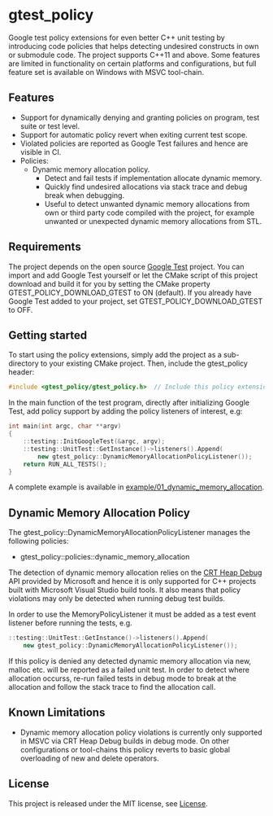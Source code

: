 # gtest_policy
Google test policy extensions for even better C++ unit testing by introducing code policies that helps detecting undesired constructs in own or submodule code. The project supports C++11 and above. Some features are limited in functionality on certain platforms and configurations, but full feature set is available on Windows with MSVC tool-chain.

## Features
- Support for dynamically denying and granting policies on program, test suite or test level.
- Support for automatic policy revert when exiting current test scope.
- Violated policies are reported as Google Test failures and hence are visible in CI.
- Policies:
	- Dynamic memory allocation policy.
		- Detect and fail tests if implementation allocate dynamic memory.
		- Quickly find undesired allocations via stack trace and debug break when debugging.
		- Useful to detect unwanted dynamic memory allocations from own or third party code compiled with the project, for example unwanted or unexpected dynamic memory allocations from STL.

## Requirements
The project depends on the open source [Google Test](https://github.com/google/googletest) project. You can import and add Google Test yourself or let the CMake script of this project download and build it for you by setting the CMake property GTEST_POLICY_DOWNLOAD_GTEST to ON (default). If you already have Google Test added to your project, set GTEST_POLICY_DOWNLOAD_GTEST to OFF.

## Getting started
To start using the policy extensions, simply add the project as a sub-directory to your existing CMake project. Then, include the gtest_policy header:

```cpp
#include <gtest_policy/gtest_policy.h>  // Include this policy extension
```

In the main function of the test program, directly after initializing Google Test, add policy support by adding the policy listeners of interest, e.g:

```cpp
int main(int argc, char **argv)
{
	::testing::InitGoogleTest(&argc, argv);
	::testing::UnitTest::GetInstance()->listeners().Append(
		new gtest_policy::DynamicMemoryAllocationPolicyListener());
	return RUN_ALL_TESTS();
}
```

A complete example is available in [example/01_dynamic_memory_allocation](example/01_dynamic_memory_allocation).

## Dynamic Memory Allocation Policy

The gtest_policy::DynamicMemoryAllocationPolicyListener manages the following policies:
- gtest_policy::policies::dynamic_memory_allocation

The detection of dynamic memory allocation relies on the [CRT Heap Debug](https://docs.microsoft.com/en-us/visualstudio/debugger/crt-debug-heap-details?view=vs-2019) API provided by Microsoft and hence it is only supported for C++ projects built with Microsoft Visual Studio build tools. It also means that policy violations may only be detected when running debug test builds.

In order to use the MemoryPolicyListener it must be added as a test event listener before running the tests, e.g.

```cpp
::testing::UnitTest::GetInstance()->listeners().Append(
	new gtest_policy::DynamicMemoryAllocationPolicyListener());
```

If this policy is denied any detected dynamic memory allocation via new, malloc etc. will be reported as a failed unit test. In order to detect where allocation occurss, re-run failed tests in debug mode to break at the allocation and follow the stack trace to find the allocation call.

## Known Limitations
- Dynamic memory allocation policy violations is currently only supported in MSVC via CRT Heap Debug builds in debug mode. On other configurations or tool-chains this policy reverts to basic global overloading of new and delete operators.

## License

This project is released under the MIT license, see [License](https://github.com/ekcoh/gtest-policies/blob/master/LICENSE).

